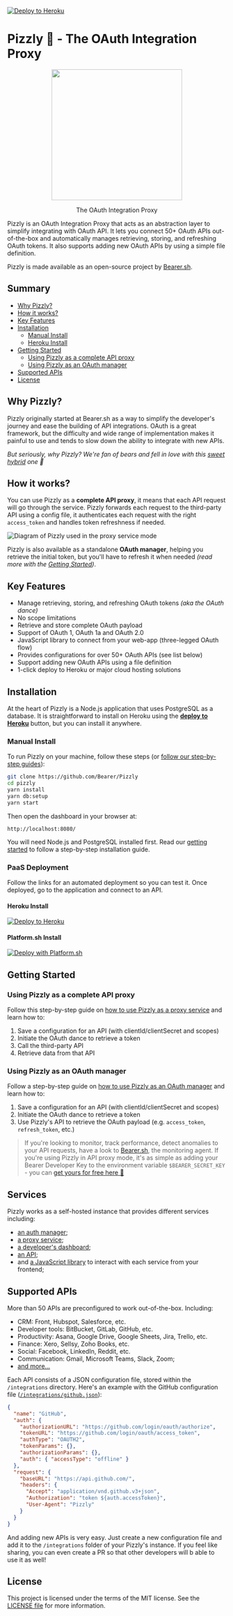 [![Deploy to Heroku](https://www.herokucdn.com/deploy/button.svg)](https://heroku.com/deploy?template=https://github.com/Bearer/Pizzly)

# Pizzly 🐻 - The OAuth Integration Proxy

<div align="center">

<img src="views/assets/img/logos/pizzly.png?raw=true" width="300">

The OAuth Integration Proxy

<!-- Build badge || License Badge || Heroku badge
[![License: MIT](https://img.shields.io/badge/License-MIT-yellow.svg)](https://opensource.org/licenses/MIT)
-->
</div>

Pizzly is an OAuth Integration Proxy that acts as an abstraction layer to simplify integrating with OAuth API. It lets you connect 50+ OAuth APIs out-of-the-box and automatically manages retrieving, storing, and refreshing OAuth tokens. It also supports adding new OAuth APIs by using a simple file definition.

Pizzly is made available as an open-source project by [Bearer.sh](https://bearer.sh/?ref=pizzly).

## Summary

- [Why Pizzly?](#why-pizzly)
- [How it works?](#how-it-works)
- [Key Features](#key-features)
- [Installation](#installation)
  - [Manual Install](#manual-install)
  - [Heroku Install](#heroku-install)
- [Getting Started](#getting-started)
  - [Using Pizzly as a complete API proxy](#using-pizzly-as-a-complete-api-proxy)
  - [Using Pizzly as an OAuth manager](#using-pizzly-as-an-oauth-manager)
- [Supported APIs](#supported-apis)
- [License](#license)

## Why Pizzly?

Pizzly originally started at Bearer.sh as a way to simplify the developer's journey and ease the building of API integrations. OAuth is a great framework, but the difficulty and wide range of implementation makes it painful to use and tends to slow down the ability to integrate with new APIs.

_But seriously, why Pizzly? We're fan of bears and fell in love with this [sweet hybrid](https://en.wikipedia.org/wiki/Grizzly–polar_bear_hybrid) one 🐻_

## How it works?

You can use Pizzly as a **complete API proxy**, it means that each API request will go through the service. Pizzly forwards each request to the third-party API using a config file, it authenticates each request with the right `access_token` and handles token refreshness if needed.

![Diagram of Pizzly used in the proxy service mode](views/assets/img/docs/pizzly-diagram-api-proxy-mode.jpg?raw=true)

Pizzly is also available as a standalone **OAuth manager**, helping you retrieve the initial token, but you'll have to refresh it when needed _(read more with the [Getting Started](https://github.com/Bearer/Pizzly/wiki/Getting-started))_.

## Key Features

- Manage retrieving, storing, and refreshing OAuth tokens _(aka the OAuth dance)_
- No scope limitations
- Retrieve and store complete OAuth payload
- Support of OAuth 1, OAuth 1a and OAuth 2.0
- JavaScript library to connect from your web-app (three-legged OAuth flow)
- Provides configurations for over 50+ OAuth APIs (see list below)
- Support adding new OAuth APIs using a file definition
- 1-click deploy to Heroku or major cloud hosting solutions

## Installation

At the heart of Pizzly is a Node.js application that uses PostgreSQL as a database. It is straightforward to install on Heroku using the **[deploy to Heroku](https://heroku.com/deploy?template=https://github.com/Bearer/Pizzly)** button, but you can install it anywhere.

### Manual Install

To run Pizzly on your machine, follow these steps (or [follow our step-by-step guides](https://github.com/Bearer/Pizzly/wiki/Getting-started)):

```bash
git clone https://github.com/Bearer/Pizzly
cd pizzly
yarn install
yarn db:setup
yarn start
```

Then open the dashboard in your browser at:

```
http://localhost:8080/
```

You will need Node.js and PostgreSQL installed first. Read our [getting started](https://github.com/Bearer/Pizzly/wiki/Getting-started) to follow a step-by-step installation guide.

### PaaS Deployment

Follow the links for an automated deployment so you can test it. Once deployed, go to the application and connect to an API.

#### Heroku Install

[![Deploy to Heroku](https://www.herokucdn.com/deploy/button.svg)](https://heroku.com/deploy?template=https://github.com/Bearer/Pizzly)

#### Platform.sh Install

[![Deploy with Platform.sh](https://platform.sh/images/deploy/deploy-button-lg-blue.svg)](https://console.platform.sh/projects/create-project/?template=https://github.com/Bearer/Pizzly&utm_campaign=deploy_on_platform?utm_medium=button&utm_source=affiliate_links&utm_content=https://github.com/Bearer/Pizzly)

## Getting Started

### Using Pizzly as a complete API proxy

Follow this step-by-step guide on [how to use Pizzly as a proxy service](https://github.com/Bearer/Pizzly/wiki/TODO) and learn how to:

1. Save a configuration for an API (with clientId/clientSecret and scopes)
2. Initiate the OAuth dance to retrieve a token
3. Call the third-party API
4. Retrieve data from that API

### Using Pizzly as an OAuth manager

Follow a step-by-step guide on [how to use Pizzly as an OAuth manager](https://github.com/Bearer/Pizzly/wiki/TODO) and learn how to:

1. Save a configuration for an API (with clientId/clientSecret and scopes)
2. Initiate the OAuth dance to retrieve a token
3. Use Pizzly's API to retrieve the OAuth payload (e.g. `access_token`, `refresh_token`, etc.)

> If you're looking to monitor, track performance, detect anomalies to your API requests, have a look to [Bearer.sh](https://bearer.sh/?ref=pizzly), the monitoring agent. If you're using Pizzly in API proxy mode, it's as simple as adding your Bearer Developer Key to the environment variable `$BEARER_SECRET_KEY` - you can [get yours for free here 🚀](https://bearer.sh/?ref=pizzly)

## Services

Pizzly works as a self-hosted instance that provides different services including:

- [an auth manager](https://github.com/Bearer/Pizzly/wiki/Reference-:-Auth);
- [a proxy service](https://github.com/Bearer/Pizzly/wiki/Reference-:-Proxy);
- [a developer's dashboard](https://github.com/Bearer/Pizzly/wiki/Reference-:-Dashboard);
- [an API](https://github.com/Bearer/Pizzly/wiki/Reference-:-API);
- and [a JavaScript library](/src/clients/javascript/) to interact with each service from your frontend;

## Supported APIs

<!-- TODO: Image from Arthur -->

More than 50 APIs are preconfigured to work out-of-the-box. Including:

- CRM: Front, Hubspot, Salesforce, etc.
- Developer tools: BitBucket, GitLab, GitHub, etc.
- Productivity: Asana, Google Drive, Google Sheets, Jira, Trello, etc.
- Finance: Xero, Sellsy, Zoho Books, etc.
- Social: Facebook, LinkedIn, Reddit, etc.
- Communication: Gmail, Microsoft Teams, Slack, Zoom;
- [and more...](https://github.com/Bearer/Pizzly/wiki/Supported-APIs)

Each API consists of a JSON configuration file, stored within the `/integrations` directory. Here's an example with the GitHub configuration file ([`/integrations/github.json`](/integrations/github.json)):

```json
{
  "name": "GitHub",
  "auth": {
    "authorizationURL": "https://github.com/login/oauth/authorize",
    "tokenURL": "https://github.com/login/oauth/access_token",
    "authType": "OAUTH2",
    "tokenParams": {},
    "authorizationParams": {},
    "auth": { "accessType": "offline" }
  },
  "request": {
    "baseURL": "https://api.github.com/",
    "headers": {
      "Accept": "application/vnd.github.v3+json",
      "Authorization": "token ${auth.accessToken}",
      "User-Agent": "Pizzly"
    }
  }
}
```

And adding new APIs is very easy. Just create a new configuration file and add it to the `/integrations` folder of your Pizzly's instance. If you feel like sharing, you can even create a PR so that other developers will b able to use it as well!

## License

This project is licensed under the terms of the MIT license. See the [LICENSE file](LICENSE.md) for more information.
